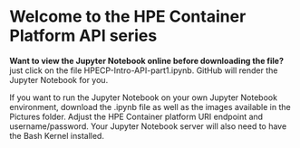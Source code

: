 # Welcome to the HPE Container Platform API series

**Want to view the Jupyter Notebook online before downloading the file?**  
just click on the file HPECP-Intro-API-part1.ipynb. GitHub will render the Jupyter Notebook for you.

If you want to run the Jupyter Notebook on your own Jupyter Notebook environment, download the .ipynb file as well as the images available in the Pictures folder. Adjust the HPE Container platform URI endpoint and username/password. Your Jupyter Notebook server will also need to have the Bash Kernel installed.
